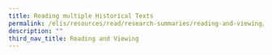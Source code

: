 ```yaml
---
title: Reading multiple Historical Texts
permalink: /elis/resources/read/research-summaries/reading-and-viewing/reading-multiple-historical-texts/
description: ""
third_nav_title: Reading and Viewing
---
```

